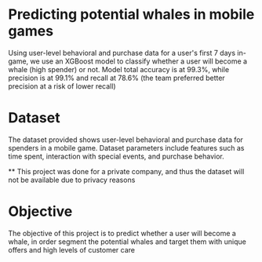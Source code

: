 # Predicting potential whales in mobile games
Using user-level behavioral and purchase data for a user's first 7 days in-game, we use an XGBoost model to classify whether a user will become a whale (high spender) or not. Model total accuracy is at 99.3%, while precision is at 99.1% and recall at 78.6% (the team preferred better precision at a risk of lower recall)

# Dataset
The dataset provided shows user-level behavioral and purchase data for spenders in a mobile game. Dataset parameters include features such as time spent, interaction with special events, and purchase behavior.

** This project was done for a private company, and thus the dataset will not be available due to privacy reasons

# Objective
The objective of this project is to predict whether a user will become a whale, in order segment the potential whales and target them with unique offers and high levels of customer care
